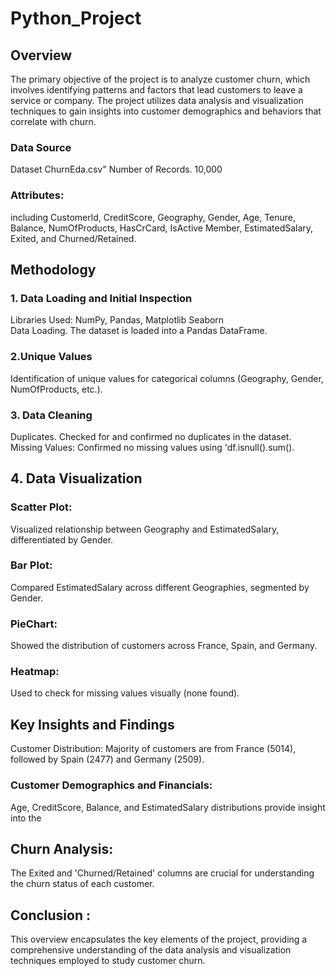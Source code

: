 # Python_Project
## Overview 
The primary objective of the project is to analyze customer churn, which involves identifying patterns and factors that lead customers to leave a service or company. The project utilizes data analysis and visualization techniques to gain insights into customer demographics and behaviors that correlate with churn. 
### Data Source 
Dataset ChurnEda.csv" 
Number of Records. 10,000 
### Attributes: 
including Customerld, CreditScore, Geography, Gender, Age, Tenure, Balance, NumOfProducts, HasCrCard, IsActive Member, EstimatedSalary, Exited, and Churned/Retained. 
 
## Methodology 
 
### 1. Data Loading and Initial Inspection 
Libraries Used: NumPy, Pandas, Matplotlib Seaborn  
Data Loading. The dataset is loaded into a Pandas DataFrame. 
### 2.Unique Values
Identification of unique values for categorical columns (Geography, Gender, NumOfProducts, etc.). 
### 3.	Data Cleaning 
Duplicates. Checked for and confirmed no duplicates in the dataset. 
Missing Values: Confirmed no missing values using 'df.isnull().sum(). 
 
##  4.	Data Visualization 
 
### Scatter Plot:
Visualized relationship between Geography and EstimatedSalary, differentiated by Gender. 
### Bar Plot: 
Compared EstimatedSalary across different Geographies, segmented by Gender. 
### PieChart: 
Showed the distribution of customers across France, Spain, and Germany. 
### Heatmap:
Used to check for missing values visually (none found). 
 
## Key Insights and Findings 
Customer Distribution: Majority of customers are from France (5014), followed by Spain (2477) and Germany (2509). 
 
### Customer Demographics and Financials: 
Age, CreditScore, Balance, and EstimatedSalary distributions provide insight into the 
 
## Churn Analysis:
The Exited and 'Churned/Retained' columns are crucial for understanding the churn status of each customer. 
 
## Conclusion :
 
This overview encapsulates the key elements of the project, providing a comprehensive understanding of the data analysis and visualization techniques employed to study customer churn. 






